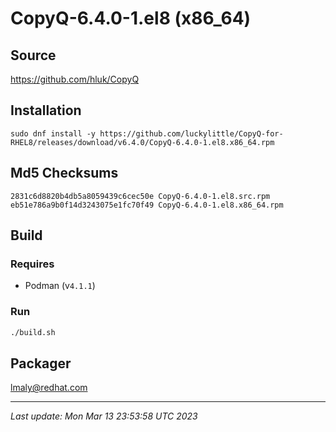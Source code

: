 # CopyQ-6.4.0-1.el8 (x86_64)

## Source

https://github.com/hluk/CopyQ

## Installation

`sudo dnf install -y https://github.com/luckylittle/CopyQ-for-RHEL8/releases/download/v6.4.0/CopyQ-6.4.0-1.el8.x86_64.rpm`

## Md5 Checksums

```text
2831c6d8820b4db5a8059439c6cec50e CopyQ-6.4.0-1.el8.src.rpm
eb51e786a9b0f14d3243075e1fc70f49 CopyQ-6.4.0-1.el8.x86_64.rpm
```

## Build

### Requires
* Podman (v`4.1.1`)

### Run

```bash
./build.sh
```

## Packager

lmaly@redhat.com

---

_Last update: Mon Mar 13 23:53:58 UTC 2023_
